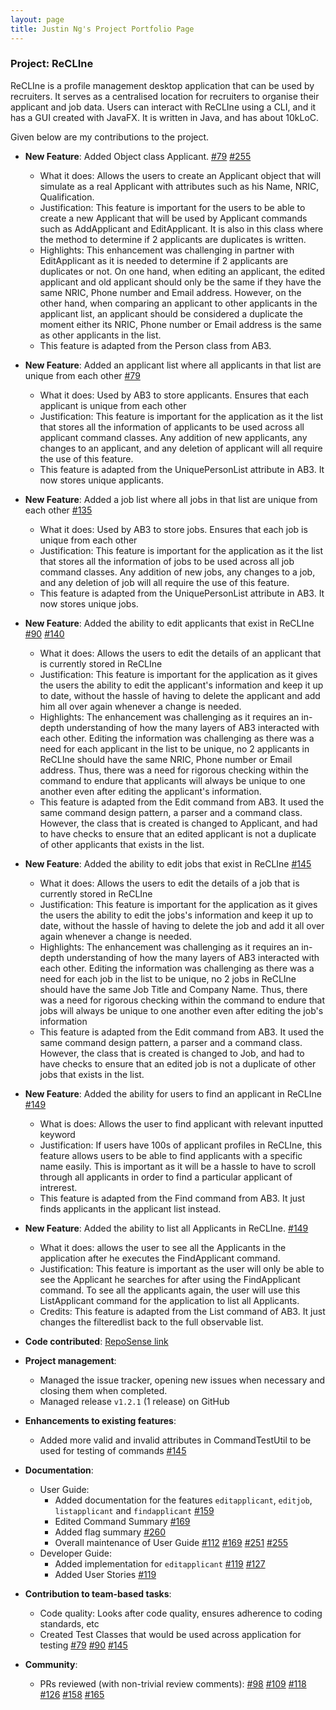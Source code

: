 ```yaml
---
layout: page
title: Justin Ng's Project Portfolio Page
---
```


### Project: ReCLIne

ReCLIne is a profile management desktop application that can be used by recruiters. It serves as a centralised location for recruiters to organise their applicant and job data.
Users can interact with ReCLIne using a CLI, and it has a GUI created with JavaFX.
It is written in Java, and has about 10kLoC.

Given below are my contributions to the project.

* **New Feature**: Added Object class Applicant. [\#79](https://github.com/AY2122S2-CS2103T-W15-1/tp/pull/79) [\#255](https://github.com/AY2122S2-CS2103T-W15-1/tp/pull/255)
    * What it does: Allows the users to create an Applicant object that will simulate as a real Applicant with attributes such as his Name, NRIC, Qualification.
    * Justification: This feature is important for the users to be able to create a new Applicant that will be used by Applicant commands such as AddApplicant and EditApplicant. It is also in this class where the method to determine if 2 applicants are duplicates is written.
    * Highlights: This enhancement was challenging in partner with EditApplicant as it is needed to determine if 2 applicants are duplicates or not. On one hand, when editing an applicant, the edited applicant and old applicant should only be the same if they have the same NRIC, Phone number and Email address. 
      However, on the other hand, when comparing an applicant to other applicants in the applicant list, an applicant should be considered a duplicate the moment either its NRIC, Phone number or Email address is the same as other applicants in the list.
    * This feature is adapted from the Person class from AB3.

* **New Feature**: Added an applicant list where all applicants in that list are unique from each other [\#79](https://github.com/AY2122S2-CS2103T-W15-1/tp/pull/79/files)
    * What it does: Used by AB3 to store applicants. Ensures that each applicant is unique from each other
    * Justification: This feature is important for the application as it the list that stores all the information of applicants to be used across all applicant command classes. Any addition of new applicants, any changes to an applicant, and any deletion of applicant will all require the use of this feature.
    * This feature is adapted from the UniquePersonList attribute in AB3. It now stores unique applicants.

* **New Feature**: Added a job list where all jobs in that list are unique from each other [\#135](https://github.com/AY2122S2-CS2103T-W15-1/tp/pull/135/files)
    * What it does: Used by AB3 to store jobs. Ensures that each job is unique from each other
    * Justification: This feature is important for the application as it the list that stores all the information of jobs to be used across all job command classes. Any addition of new jobs, any changes to a job, and any deletion of job will all require the use of this feature.
    * This feature is adapted from the UniquePersonList attribute in AB3. It now stores unique jobs.

* **New Feature**: Added the ability to edit applicants that exist in ReCLIne [\#90](https://github.com/AY2122S2-CS2103T-W15-1/tp/pull/90) [\#140](https://github.com/AY2122S2-CS2103T-W15-1/tp/pull/140)
    * What it does: Allows the users to edit the details of an applicant that is currently stored in ReCLIne
    * Justification: This feature is important for the application as it gives the users the ability to edit the applicant's information and keep it up to date, without the hassle of having to delete the applicant and add him all over again whenever a change is needed.
    * Highlights: The enhancement was challenging as it requires an in-depth understanding of how the many layers of AB3 interacted with each other. Editing the information was challenging as there was a need for each applicant in the list to be unique, no 2 applicants in ReCLIne should have the same NRIC, Phone number or Email address.
      Thus, there was a need for rigorous checking within the command to endure that applicants will always be unique to one another even after editing the applicant's information.
    * This feature is adapted from the Edit command from AB3. It used the same command design pattern, a parser and a command class. However, the class that is created is changed to Applicant, and had to have checks to ensure that an edited applicant is not a duplicate of other applicants that exists in the list.

* **New Feature**: Added the ability to edit jobs that exist in ReCLIne [\#145](https://github.com/AY2122S2-CS2103T-W15-1/tp/pull/145)
    * What it does: Allows the users to edit the details of a job that is currently stored in ReCLIne
    * Justification: This feature is important for the application as it gives the users the ability to edit the jobs's information and keep it up to date, without the hassle of having to delete the job and add it all over again whenever a change is needed.
    * Highlights: The enhancement was challenging as it requires an in-depth understanding of how the many layers of AB3 interacted with each other. Editing the information was challenging as there was a need for each job in the list to be unique, no 2 jobs in ReCLIne should have the same Job Title and Company Name.
      Thus, there was a need for rigorous checking within the command to endure that jobs will always be unique to one another even after editing the job's information
    * This feature is adapted from the Edit command from AB3. It used the same command design pattern, a parser and a command class. However, the class that is created is changed to Job, and had to have checks to ensure that an edited job is not a duplicate of other jobs that exists in the list.

* **New Feature**: Added the ability for users to find an applicant in ReCLIne [\#149](https://github.com/AY2122S2-CS2103T-W15-1/tp/pull/149)
    * What is does: Allows the user to find applicant with relevant inputted keyword
    * Justification: If users have 100s of applicant profiles in ReCLIne, this feature allows users to be able to find applicants with a specific name easily. This is important as it will be a hassle to have to scroll through all applicants in order to find a particular applicant of intrerest.
    * This feature is adapted from the Find command from AB3. It just finds applicants in the applicant list instead.

* **New Feature**: Added the ability to list all Applicants in ReCLIne. [\#149](https://github.com/AY2122S2-CS2103T-W15-1/tp/pull/149)
    * What it does: allows the user to see all the Applicants in the application after he executes the FindApplicant command.
    * Justification: This feature is important as the user will only be able to see the Applicant he searches for after using the FindApplicant command. To see all the applicants again, the user will use this ListApplicant command for the application to list all Applicants.
    * Credits: This feature is adapted from the List command of AB3. It just changes the filteredlist back to the full observable list.

* **Code contributed**: [RepoSense link](https://nus-cs2103-ay2122s2.github.io/tp-dashboard/?search=justinnje&breakdown=true)

* **Project management**:
    * Managed the issue tracker, opening new issues when necessary and closing them when completed.
    * Managed release `v1.2.1` (1 release) on GitHub

* **Enhancements to existing features**:
    * Added more valid and invalid attributes in CommandTestUtil to be used for testing of commands [\#145](https://github.com/AY2122S2-CS2103T-W15-1/tp/pull/145/files)

* **Documentation**:
    * User Guide:
        * Added documentation for the features `editapplicant`, `editjob`, `listapplicant` and `findapplicant` [\#159](https://github.com/AY2122S2-CS2103T-W15-1/tp/pull/159/files)
        * Edited Command Summary [\#169](https://github.com/AY2122S2-CS2103T-W15-1/tp/pull/169/files)
        * Added flag summary [\#260](https://github.com/AY2122S2-CS2103T-W15-1/tp/pull/260)
        * Overall maintenance of User Guide [\#112](https://github.com/AY2122S2-CS2103T-W15-1/tp/pull/112/files) [\#169](https://github.com/AY2122S2-CS2103T-W15-1/tp/pull/169/files) [\#251](https://github.com/AY2122S2-CS2103T-W15-1/tp/pull/251/files) [\#255](https://github.com/AY2122S2-CS2103T-W15-1/tp/pull/255)
    * Developer Guide:
        * Added implementation for `editapplicant` [\#119](https://github.com/AY2122S2-CS2103T-W15-1/tp/pull/119) [\#127](https://github.com/AY2122S2-CS2103T-W15-1/tp/pull/127)
        * Added User Stories [\#119](https://github.com/AY2122S2-CS2103T-W15-1/tp/pull/119)

* **Contribution to team-based tasks**:
    * Code quality: Looks after code quality, ensures adherence to coding standards, etc
    * Created Test Classes that would be used across application for testing [\#79](https://github.com/AY2122S2-CS2103T-W15-1/tp/pull/79/files) [\#90](https://github.com/AY2122S2-CS2103T-W15-1/tp/pull/90/files) [\#145](https://github.com/AY2122S2-CS2103T-W15-1/tp/pull/145/files)

* **Community**:
    * PRs reviewed (with non-trivial review comments):
      [\#98](https://github.com/AY2122S2-CS2103T-W15-1/tp/pull/98)
      [\#109](https://github.com/AY2122S2-CS2103T-W15-1/tp/pull/109)
      [\#118](https://github.com/AY2122S2-CS2103T-W15-1/tp/pull/118)
      [\#126](https://github.com/AY2122S2-CS2103T-W15-1/tp/pull/126)
      [\#158](https://github.com/AY2122S2-CS2103T-W15-1/tp/pull/158)
      [\#165](https://github.com/AY2122S2-CS2103T-W15-1/tp/pull/165)



